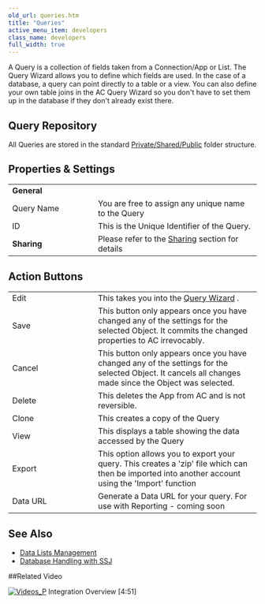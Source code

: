 ```yaml
---
old_url: queries.htm
title: "Queries"
active_menu_item: developers
class_name: developers
full_width: true
---
```



A Query is a collection of fields taken from a Connection/App or List. The Query Wizard allows you to define which fields are used. In the case of a database, a query can point directly to a table or a view. You can also define your own table joins in the AC Query Wizard so you don't have to set them up in the database if they don't already exist there.

## Query Repository

All Queries are stored in the standard [Private/Shared/Public](/developers/documentation/product-guide/the-console/private-shared-and-public-fol) folder structure.

## Properties & Settings

<table>
<tr>
<td width="126">
  <strong>General</strong>

</td>
<td width="16">
</td>
<td>
</td>
</tr>
<tr>
<td width="126">
Query Name

</td>
<td width="16">
</td>
<td>
You are free to assign any unique name to the Query

</td>
</tr>
<tr>
<td width="126">
ID

</td>
<td width="16">
</td>
<td>
This is the Unique Identifier of the Query.

</td>
</tr>
<tr>
<td width="126">
  <strong>Sharing</strong>

</td>
<td width="16">
</td>
<td>
  Please refer to the <a href="/developers/documentation/product-guide/the-console/sharing">Sharing</a> section for details

</td>
</tr>
</table>

## Action Buttons

<table>
<tr>
<td width="126">
Edit

</td>
<td width="16">
</td>
<td>
  This takes you into the <a href="/developers/documentation/product-guide/the-console/console-tabs/queries/query-wizard/">Query Wizard</a> .

</td>
</tr>
<tr>
<td width="126">
Save

</td>
<td width="16">
</td>
<td>
This button only appears once you have changed any of the settings for the selected Object. It commits the changed properties to AC irrevocably.

</td>
</tr>
<tr>
<td width="126">
Cancel

</td>
<td width="16">
</td>
<td>
This button only appears once you have changed any of the settings for the selected Object. It cancels all changes made since the Object was selected.

</td>
</tr>
<tr>
<td width="126">
Delete

</td>
<td width="16">
</td>
<td>
This deletes the App from AC and is not reversible.

</td>
</tr>
<tr>
<td width="126">
Clone

</td>
<td width="16">
</td>
<td>
This creates a copy of the Query

</td>
</tr>
<tr>
<td width="126">
View

</td>
<td width="16">
</td>
<td>
This displays a table showing the data accessed by the Query

</td>
</tr>
<tr>
<td width="126">
Export

</td>
<td width="16">
</td>
<td>
This option allows you to export your query. This creates a 'zip' file which can then be imported into another account using the 'Import' function

</td>
</tr>
<tr>
<td width="126">
Data URL

</td>
<td width="16">
</td>
<td>
Generate a Data URL for your query. For use with Reporting - coming soon

</td>
</tr>
</table>

## See Also

 - [Data Lists Management](/developers/documentation/product-guide/advanced-features/data-lists-management/)
 - [Database Handling with SSJ](/developers/documentation/scripting-apis/server-side-scripting-overview/database-handling-with-ssj)

##Related Video

[![Videos\_P](/img/docs/videos_p.png)](http://www.youtube.com/v/Jy5HgPdtvMY?autoplay=1&hd=1&fs=1&showsearch=0&rel=0&) Integration Overview [4:51]

